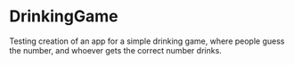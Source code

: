 # DrinkingGame
Testing creation of an app for a simple drinking game, where people guess the number, and whoever gets the correct number drinks.

